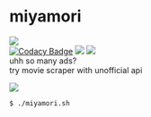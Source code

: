 # miyamori  

![](https://i.imgur.com/ayI587M.png)  
[![Codacy Badge](https://api.codacy.com/project/badge/Grade/60cda790095f42259b9f8bb37a939444)](https://www.codacy.com/manual/sinkaroid/miyamori?utm_source=github.com&amp;utm_medium=referral&amp;utm_content=sinkaroid/miyamori&amp;utm_campaign=Badge_Grade) [![](https://img.shields.io/badge/codename-miyamori-brown)](https://github.com/sinkaroid/miyamori) [![](https://img.shields.io/pypi/v/colorama)](https://pypi.org/project/feedparser/)  
uhh so many ads?  
try movie scraper with unofficial api  

![](https://i.imgur.com/fgRFrpf.png)
```sh
$ ./miyamori.sh
```  